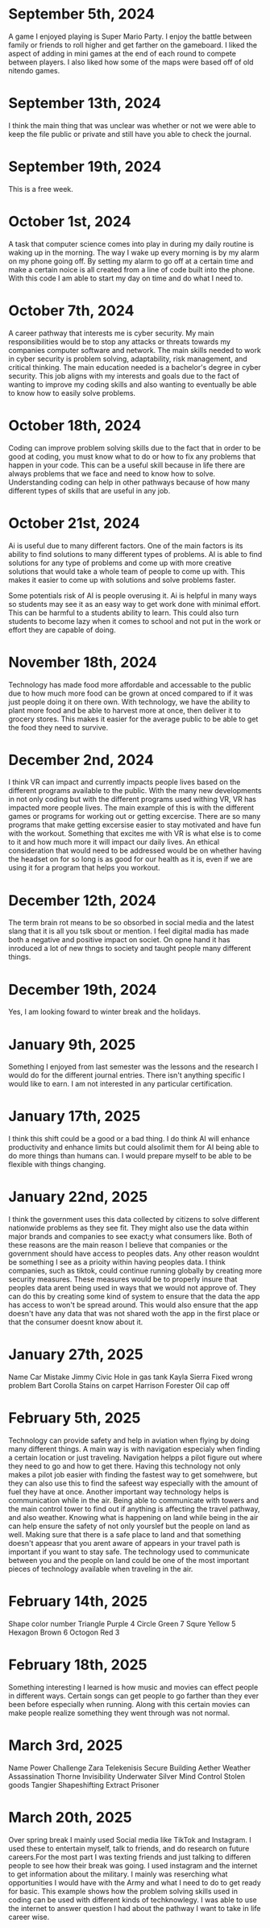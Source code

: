 # September 5th, 2024

A game I enjoyed playing is Super Mario Party. I enjoy the battle between family or friends to roll higher and get farther on the gameboard. I liked the aspect of adding in mini games at the end of each round to compete between players. I also liked how some of the maps were based off of old nitendo games.




# September 13th, 2024

I think the main thing that was unclear was whether or not we were able to keep the file public or private and still have you able to check the journal.


# September 19th, 2024

This is a free week.


# October 1st, 2024

A task that computer science comes into play in during my daily routine is waking up in the morning. The way I wake up every morning is by my alarm on my phone going off. By setting my alarm to go off at a certain time and make a certain noice is all created from a line of code built into the phone. With this code I am able to start my day on time and do what I need to.


# October 7th, 2024

A career pathway that interests me is cyber security. My main responsibilities would be to stop any attacks or threats towards my companies computer software and network. The main skills needed to work in cyber security is problem solving, adaptability, risk management, and critical thinking. The main education needed is a bachelor's degree in cyber security. This job aligns with my interests and goals due to the fact of wanting to improve my coding skills and also wanting to eventually be able to know how to easily solve problems.


# October 18th, 2024

Coding can improve problem solving skills due to the fact that in order to be good at coding, you must know what to do or how to fix any problems that happen in your code. This can be a useful skill because in life there are always problems that we face and need to know how to solve. Understanding coding can help in other pathways because of how many different types of skills that are useful in any job. 


# October 21st, 2024

Ai is useful due to many different factors. One of the main factors is its ability to find solutions to many different types of problems. AI is able to find solutions for any type of problems and come up with more creative solutions that would take a whole team of people to come up with. This makes it easier to come up with solutions and solve problems faster.

Some potentials risk of AI is people overusing it. Ai is helpful in many ways so students may see it as an easy way to get work done with minimal effort. This can be harmful to a students ability to learn. This could also turn students to become lazy when it comes to school and not put in the work or effort they are capable of doing.


# November 18th, 2024

Technology has made food more affordable and accessable to the public due to how much more food can be grown at onced compared to if it was just people doing it on there own. With technology, we have the ability to plant more food and be able to harvest more at once, then deliver it to grocery stores. This makes it easier for the average public to be able to get the food they need to survive.


# December 2nd, 2024

I think VR can impact and currently impacts people lives based on the different programs available to the public. With the many new developments in not only coding but with the different programs used withing VR, VR has impacted more people lives. The main example of this is with the different games or programs for working out or getting excercise. There are so many programs that make getting excersise easier to stay motivated and have fun with the workout. Something that excites me with VR is what else is to come to it and how much more it will impact our daily lives. An ethical consideration that would need to be addressed would be on whether having the headset on for so long is as good for our health as it is, even if we are using it for a program that helps you workout. 


# December 12th, 2024

The term brain rot means to be so obsorbed in social media and the latest slang that it is all you tslk sbout or mention. I feel digital madia has made both a negative and positive impact on societ. On opne hand it has inroduced a lot of new thngs to society and taught people many different things.


# December 19th, 2024

Yes, I am looking foward to winter break and the holidays.


# January 9th, 2025

Something I enjoyed from last semester was the lessons and the research I would do for the different journal entries. There isn't anything specific I would like to earn. I am not interested in any particular certification.


# January 17th, 2025

I think this shift could be a good or a bad thing. I do think AI will enhance productivity and enhance limits but could alsolimit them for AI being able to do more things than humans can. I would prepare myself to be able to be flexible with things changing.


# January 22nd, 2025

I think the government uses this data collected by citizens to solve different nationwide problems as they see fit. They might also use the data within major brands and companies to see exact;y what consumers like. Both of these reasons are the main reason I believe that companies or the government should have access to peoples dats. Any other reason wouldnt be something I see as a prioity within having peoples data.
I think companies, such as tiktok, could continue running globally by creating more security measures. These measures would be to properly insure that peoples data arent being used in ways that we would not approve of. They can do this by creating some kind of system to ensure that the data the app has access to won't be spread around. This would also ensure that the app doesn't have any data that was not shared woth the app in the first place or that the consumer doesnt know about it.


# January 27th, 2025

Name          Car           Mistake
Jimmy        Civic          Hole in gas tank
Kayla        Sierra         Fixed wrong problem
Bart         Corolla        Stains on carpet
Harrison     Forester       Oil cap off


# February 5th, 2025

Technology can provide safety and help in aviation when flying by doing many different things. A main way is with navigation especialy when finding a certain location or just traveling. Navigation helpps a pilot figure out where they need to go and how to get there. Having this technology not only makes a pilot job easier with finding the fastest way to get somehwere, but they can also use this to find the safeest way especially with the amount of fuel they have at once.
Another important way technology helps is communication while in the air. Being able to communicate with towers and the main control tower to find out if anything is affecting the travel pathway, and also weather. Knowing what is happening on land while being in the air can help ensure the safety of not only yourslef but the people on land as well. Making sure that there is a safe place to land and that something doesn't appeasr that you arent aware of appears in your travel path is important if you want to stay safe. The technology used to communicate between you and the people on land could be one of the most important pieces of technology available when traveling in the air.


# February 14th, 2025

Shape         color         number
Triangle      Purple        4
Circle        Green         7
Squre         Yellow        5
Hexagon       Brown         6
Octogon       Red           3


# February 18th, 2025

Something interesting I learned is how music and movies can effect people in different ways. Certain songs can get people to go farther than they ever been before especially when running. Along with this certain movies can make people realize something they went through was not normal.


# March 3rd, 2025

Name        Power         Challenge
Zara        Telekenisis   Secure Building
Aether      Weather       Assassination
Thorne     Invisibility   Underwater
Silver    Mind Control    Stolen goods
Tangier   Shapeshifting   Extract Prisoner


# March 20th, 2025

Over spring break I mainly used Social media like TikTok and Instagram. I used these to entertain myself, talk to friends, and do research on future careers.For the most part I was texting friends and just talking to differen people to see how their break was going. I used instagram and the internet to get information about the military.
I mainly was reserching what opportunities I would have with the Army and what I need to do to get ready for basic. This example shows how the problem solving skills used in coding can be used with different kinds of techknowlegy. I was able to use the internet to answer question I had about the pathway I want to take in life career wise. 

















